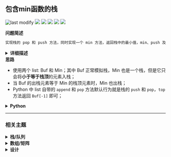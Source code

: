 ## 包含min函数的栈
<!--START_SECTION:badge-->

![last modify](https://img.shields.io/static/v1?label=last%20modify&message=2025-07-08%2016%3A53%3A13&label_color=gray&color=thistle&style=flat-square)
[![](https://img.shields.io/static/v1?label=&message=%E7%AE%80%E5%8D%95&label_color=gray&color=yellow&style=flat-square)](../../../README.md#简单)
[![](https://img.shields.io/static/v1?label=&message=%E5%89%91%E6%8C%87Offer&label_color=gray&color=green&style=flat-square)](../../../README.md#剑指offer)
[![](https://img.shields.io/static/v1?label=&message=%E6%A0%88/%E9%98%9F%E5%88%97&label_color=gray&color=blue&style=flat-square)](../../../README.md#栈队列)
[![](https://img.shields.io/static/v1?label=&message=%E6%95%B0%E7%BB%84/%E7%9F%A9%E9%98%B5&label_color=gray&color=blue&style=flat-square)](../../../README.md#数组矩阵)
[![](https://img.shields.io/static/v1?label=&message=%E8%AE%BE%E8%AE%A1&label_color=gray&color=blue&style=flat-square)](../../../README.md#设计)

<!--END_SECTION:badge-->
<!--info
tags: [栈, 数组, 设计]
source: 剑指Offer
level: 简单
number: '3000'
name: 包含min函数的栈
companies: []
-->

<summary><b>问题简述</b></summary>

```txt
实现栈的 pop 和 push 方法，同时实现一个 min 方法，返回栈中的最小值，min、push 及 pop 的时间复杂度都是 O(1)。
```

<details><summary><b>详细描述</b></summary>

```txt
定义栈的数据结构，请在该类型中实现一个能够得到栈的最小元素的 min 函数在该栈中，调用 min、push 及 pop 的时间复杂度都是 O(1)。

示例:
    MinStack minStack = new MinStack();
    minStack.push(-2);
    minStack.push(0);
    minStack.push(-3);
    minStack.min();     --> 返回 -3.
    minStack.pop();
    minStack.top();     --> 返回 0.
    minStack.min();     --> 返回 -2.

提示：
    - 各函数的调用总次数不超过 20000 次
    - pop、top 和 min 操作总是在 非空栈 上调用。

来源：力扣（LeetCode）
链接：https://leetcode-cn.com/problems/bao-han-minhan-shu-de-zhan-lcof
著作权归领扣网络所有。商业转载请联系官方授权，非商业转载请注明出处。
```

</details>

<!-- <div align="center"><img src="../../../_assets/xxx.png" height="300" /></div> -->

<summary><b>思路</b></summary>

- 使用两个 list: Buf 和 Min；其中 Buf 正常模拟栈，Min 也是一个栈，但是它只会将**小于等于栈顶**的元素入栈；
- 当 Buf 的出栈元素等于 Min 的栈顶元素时，Min 也出栈；
- Python 中 list 自带的 `append` 和 `pop` 方法默认行为就是栈的 `push` 和 `pop`，`top` 方法返回 `Buf[-1]` 即可；

<details><summary><b>Python</b></summary>

```python
class MinStack:

    def __init__(self):
        """
        initialize your data structure here.
        """
        self.Buf = []
        self.Min = []

    def push(self, x: int) -> None:
        self.Buf.append(x)
        if not self.Min or x <= self.Min[-1]:  # 注意这里是小于等于
            self.Min.append(x)

    def pop(self) -> None:
        x = self.Buf.pop()
        if x == self.Min[-1]:
            self.Min.pop()

    def top(self) -> int:
        return self.Buf[-1]

    def min(self) -> int:
        return self.Min[-1]


# Your MinStack object will be instantiated and called as such:
# obj = MinStack()
# obj.push(x)
# obj.pop()
# param_3 = obj.top()
# param_4 = obj.min()
```

</details>


<!--START_SECTION:relate-->

---

### 相关主题

<details><summary><b>栈/队列</b></summary>

> [[中等, 剑指Offer] 栈的压入、弹出序列 🔥](剑指Offer_3100_中等_栈的压入、弹出序列.md)  
> [[中等, 剑指Offer] 队列的最大值](../../2022/01/剑指Offer_5902_中等_队列的最大值.md)  
> [[中等, 牛客] 按之字形顺序打印二叉树](../../2022/01/牛客_0014_中等_按之字形顺序打印二叉树.md)  
> [[中等, 牛客] 栈和排序 🔥](../../2022/05/牛客_0115_中等_栈和排序.md)  
  > 
> [[困难, LeetCode] 最长有效括号 🔥](../../2022/10/LeetCode_0032_困难_最长有效括号.md)  
> [[困难, 牛客] 最长的括号子串](../../2022/03/牛客_0049_困难_最长的括号子串.md)  
  > 
> [[简单, LeetCode] 有效的括号 🔥](../../2022/03/LeetCode_0020_简单_有效的括号.md)  
> [[简单, 剑指Offer] 从尾到头打印链表](剑指Offer_0600_简单_从尾到头打印链表.md)  
> [[简单, 剑指Offer] 层序遍历二叉树](剑指Offer_3201_简单_层序遍历二叉树.md)  
> [[简单, 剑指Offer] 层序遍历二叉树](剑指Offer_3202_简单_层序遍历二叉树.md)  
> [[简单, 剑指Offer] 层序遍历二叉树（之字形遍历）](剑指Offer_3203_简单_层序遍历二叉树（之字形遍历）.md)  
> [[简单, 剑指Offer] 用两个栈实现队列](剑指Offer_0900_简单_用两个栈实现队列.md)  
> [[简单, 牛客] 包含min函数的栈](../../2022/04/牛客_0090_简单_包含min函数的栈.md)  
> [[简单, 牛客] 有效括号序列](../../2022/03/牛客_0052_简单_有效括号序列.md)  
> [[简单, 牛客] 用两个栈实现队列](../../2022/03/牛客_0076_简单_用两个栈实现队列.md)  
  > 

</details>
<details><summary><b>数组/矩阵</b></summary>

> [[中等, 剑指Offer] 栈的压入、弹出序列 🔥](剑指Offer_3100_中等_栈的压入、弹出序列.md)  
> [[中等, 剑指Offer] 顺时针打印矩阵（3种思路4个写法） 🔥](剑指Offer_2900_中等_顺时针打印矩阵（3种思路4个写法）.md)  
> [[中等, 牛客] 旋转数组](../../2022/04/牛客_0110_中等_旋转数组.md)  
> [[中等, 牛客] 缺失的第一个正整数](../../2022/02/牛客_0030_中等_缺失的第一个正整数.md)  
> [[中等, 牛客] 螺旋矩阵](../../2022/03/牛客_0038_中等_螺旋矩阵.md)  
> [[中等, 牛客] 调整数组顺序使奇数位于偶数前面(一)](../../2022/03/牛客_0077_中等_调整数组顺序使奇数位于偶数前面(一).md)  
  > 
> [[简单, 剑指Offer] 调整数组顺序使奇数位于偶数前面](剑指Offer_2100_简单_调整数组顺序使奇数位于偶数前面.md)  
> [[简单, 牛客] 最长公共前缀](../../2022/03/牛客_0055_简单_最长公共前缀.md)  
> [[简单, 牛客] 顺时针旋转矩阵](../../2022/01/牛客_0018_简单_顺时针旋转矩阵.md)  
  > 

</details>
<details><summary><b>设计</b></summary>

> [[中等, 剑指Offer] 队列的最大值](../../2022/01/剑指Offer_5902_中等_队列的最大值.md)  
> [[中等, 牛客] 字典树的实现](../../2022/05/牛客_0124_中等_字典树的实现.md)  
  > 
> [[困难, 剑指Offer] 数据流中的中位数](../12/剑指Offer_4100_困难_数据流中的中位数.md)  
> [[困难, 牛客] 设计LFU缓存结构 🔥](../../2022/04/牛客_0094_困难_设计LFU缓存结构.md)  
> [[困难, 牛客] 设计LRU缓存结构 🔥](../../2022/04/牛客_0093_困难_设计LRU缓存结构.md)  
  > 
> [[简单, 剑指Offer] 用两个栈实现队列](剑指Offer_0900_简单_用两个栈实现队列.md)  
  > 

</details>

<!--END_SECTION:relate-->